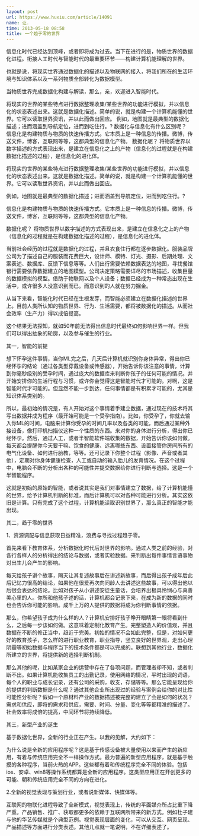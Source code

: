 ```yaml
---
layout: post
url: https://www.huxiu.com/article/14091
name: 让.
time: 2013-05-18 08:58
title: 一个趋于零的世界
---
```

信息化时代已经达到顶峰，或者即将成为过去。当下在进行的是，物质世界的数据化进程。衔接人工时代与智能时代的最重要环节——构建计算机能理解的世界。

也就是说，将现实世界通过数据化的描述以及物联网的接入，将我们所在的生活环境与知识体系以及一系列物质全部转化为数据模型。

当物质世界完成数据化构建与解读，那么，亲，欢迎进入智能时代。

将现实的世界的某些特点进行数据整理收集/某些世界的功能进行模拟，并以信息化的状态表述出来。这就是数据化描述。简单的说，就是构建一个计算机能懂的世界。它可以读取世界资讯，并以此而做出回应。 例如，地图就是最典型的数据化描述；进而涵盖到导航定位，进而到吃住行。? 数据化与信息化有什么区别呢？ 信息化是构建物质与物质的快速传播方式。它本质上是一种信息的传播。微博，传送文件，博客，互联网等等，这都典型的信息化产物。 数据化呢？ 将物质世界以数字描述的方式表现出来，是建立在信息化之上的产物（信息化的过程就是在构建数据化描述的过程），是信息化的进化体。

将现实的世界的某些特点进行数据整理收集/某些世界的功能进行模拟，并以信息化的状态表述出来。这就是数据化描述。简单的说，就是构建一个计算机能懂的世界。它可以读取世界资讯，并以此而做出回应。

例如，地图就是最典型的数据化描述；进而涵盖到导航定位，进而到吃住行。?

信息化是构建物质与物质的快速传播方式。它本质上是一种信息的传播。微博，传送文件，博客，互联网等等，这都典型的信息化产物。

数据化呢？ 将物质世界以数字描述的方式表现出来，是建立在信息化之上的产物（信息化的过程就是在构建数据化描述的过程），是信息化的进化体。

当前社会经历的过程就是数据化的过程，并且衣食住行都在逐步数据化。服装品牌公司为了描述自己的服装而花费巨大，设计师、模特、灯光、摄影、后期处理、文案表述、数据库、反馈下信息等等。人们出行需要依赖数据表达的地图，寻找餐馆银行需要依靠数据建立的地图模型。公司决定策略需要详尽的市场描述，收集巨量的数据模拟的模型。借助于物联网以及个人设备；数据已经成为一种常态出现在生活中，或许很多人没意识到而已。而意识到的人就在努力掘金。

从当下来看，智能化时代已经在生根发芽，而智能必须建立在数据化描述的世界上。目前人类所认知的物质世界、行为、生活需要，都将被数据化的描述。从而社会效率（生产力）得以成倍提高。

这个结果无法探知，就如50年前无法得出信息时代最终如何影响世界一样。但我们可以得出抽象的轮廓，以及参与催生的行业。

其一，智能的前提

想下怀孕这件事情，当你ML完之后，几天后计算机就识别你身体异常，得出你已经怀孕的结论（通过各类型穿戴设备或传感器），开始告诉你该注意的事情，计算到你毫秒级别的受孕时间，通过庞大的数据库来判断你孩子的任何可能的情况。并开始安排你的生活行程与习惯，或许你会觉得这是智能时代才可能的。对啊，这是智能时代才可能的。但显然不能一步到达，任何事情都是有积累才可能的，尤其是知识体系类别的。

所以，最初始的情况是，有人开始对这个事情着手建立数据，通过现在的技术将其写出数据并成为程序（最开始可能是一个受孕指南）。比如，你受孕了，你就去输入你ML的时间，电脑来计算你受孕的时间几率以及各类的可能，而后通过某种外接设备，像打印机扫描仪这种一个性质的东西。来对你的身体进行分析，得出你已经怀孕。然后，通过人工，或者半智能软件端收集的数据，开始告诉你该如何做。每天都会提醒你今天要干嘛、饮食的健康、远离哪些东西、设置接管你房间所有的电气化设备、如何进行胎教，等等。还可记录下你整个过程（影像、声音或者其他），定期对你身体健康检查，人工或自动的输入胎儿的发育情况。在这个过程中，电脑会不断的分析出各种的可能性并提交数据给你进行判断与选择。这是一个半智能程序。

这就是初始的原始的智能，或者说其实是我们对事情建立了数据，给了计算机能懂的世界，给予计算机判断的标准，而后计算机可以对各种可能进行分析。其实这依旧是计算。只有完成了这个过程，计算机能读取识别世界了，那么真正的智能才能出现。

其二，趋于零的世界

1、资源调配与信息获取日益精准，浪费与寻找过程趋于零。

首先来看下教育体系，分析数据化时代后对世界的影响。通过人类之前的经验，对各行各样人的分析得出的结论与数据，或者实验数据。来判断出每件事情言语事物对出生儿会产生的影响。

每天给孩子讲个故事，隔天让其复述故事后在讲述新故事，而后得出孩子成年后此后记忆力很高的结论，如果他在很爱再次向同龄人去讲述这些故事，可以得出他以后很会表达的结论。比如对孩子从小讲述安徒生童话，会培养出极具怜悯心与真善美心里的人。你所和他孩子述的话，计算机都会记录下来，在成为新的数据的同时也会告诉你可能的影响。成千上万的人提供的数据将成为你判断事情的依据。

那么，你希望孩子成为什么样的人？计算机安排好孩子睁开眼睛第一眼将看到什么，之后每一步该如何做。这意味着定制化教育产生。完整塑造人的价值观，并且数据在不断的修正当中，趋近于完美。初始的情况不会如此完整，但是，对如何更好的教育孩子，怎么样的进行职业教育，职业指导，竖立良好的世界观，走出心理阴霾等初始数据与程序当下的技术条件都是可以完成的。联想到其他行业，数据化所建立的世界，将提供新的选择判断机制。

那么其他的呢，比如某家企业的运营中存在了各项问题，而管理者却不知，或者判断不出。如果计算机能收集员工的出勤记录，使用网络的情况，平时出现的词语，每个人的职业与成长记录，还有公司的采购，收支，存储等等。那么它能呈现给你的提供的判断数据是什么呢？通过其他企业所出现过的经验与案例会给你的对比性可能性分析呢？假如一个原材料产业的数据描述被完整的建立了会是如何的状况？需求和供应，即将的需求和供应，需要、时间、分量、变化等等都精准的描述了。社会效率将成倍的提高，中间环节将持续降低。

其三，新型产业的诞生

基于数据化世界，全新的行业正在产生。以我的见解，大约如下：

为什么说是全新的应用程序呢？这是基于传感设备被大量使用以来而产生的新应用，有着与传统应用完全不一样操作方式。最为普遍的新型应用程序，就是基于触摸的各种程序，当前火热的APP。这些都有着和传统程序完全不同的体验。包括ios、安卓、win8等操作系统都算是全新的应用程序。这类型应用正在开创更多的可能、朝和传统应用完全不同的方向在进化。

2.全新的视觉表现与策划行业，或者说新媒体、快媒体等。

互联网的物联化进程导致了全新模式，视觉表现上，传统的平面媒介所占比重下降严重。产品销售、推广、获取都更多的依赖于互联网所带来的新方式。例如杜子建与他的华艺传媒就是个典型范例。视觉表现层面的变化，可以从交互、网页呈现、产品描述等方面进行分类表述。其他几点就一笔说明，不在详细表述了。

